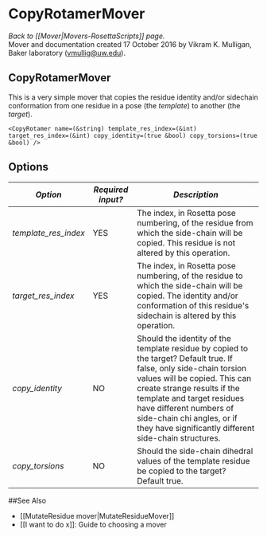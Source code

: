 # CopyRotamerMover
*Back to [[Mover|Movers-RosettaScripts]] page.*<br/>
Mover and documentation created 17 October 2016 by Vikram K. Mulligan, Baker laboratory (vmullig@uw.edu).

## CopyRotamerMover
This is a very simple mover that copies the residue identity and/or sidechain conformation from one residue in a pose (the _template_) to another (the _target_).

```
<CopyRotamer name=(&string) template_res_index=(&int) target_res_index=(&int) copy_identity=(true &bool) copy_torsions=(true &bool) />
```

## Options
|*Option* | *Required input?* | *Description* |
|----|---|---|
| *template_res_index* | YES | The index, in Rosetta pose numbering, of the residue from which the side-chain will be copied. This residue is not altered by this operation. |
| *target_res_index* | YES | The index, in Rosetta pose numbering, of the residue to which the side-chain will be copied.  The identity and/or conformation of this residue's sidechain is altered by this operation. |
| *copy_identity* | NO | Should the identity of the template residue by copied to the target?  Default true.  If false, only side-chain torsion values will be copied.  This can create strange results if the template and target residues have different numbers of side-chain chi angles, or if they have significantly different side-chain structures. |
| *copy_torsions* | NO | Should the side-chain dihedral values of the template residue be copied to the target?  Default true. |

##See Also

* [[MutateResidue mover|MutateResidueMover]]
* [[I want to do x]]: Guide to choosing a mover